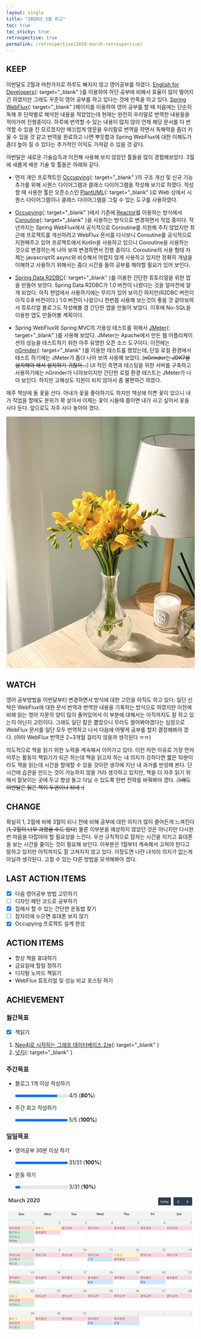```yaml
---
layout: single
title: "2020년 3월 회고"
toc: true
toc_sticky: true
retrospective: true
permalink: /retrospective/2020-march-retrospective/
---
```


## KEEP

이번달도 2월과 마찬가지로 하루도 빠지지 않고 영어공부를 하였다. [English for Developers](http://www.yes24.com/Product/Goods/19992192){: target="\_blank" }를 이용하여 하던 공부에 비해서 효율이 많이 떨어지긴 하였지만 그래도 꾸준히 영어 공부를 하고 있다는 것에 만족을 하고 있다. [Spring WebFlux](https://docs.spring.io/spring/docs/current/spring-framework-reference/web-reactive.html){: target="\_blank" }페이지를 이용하여 영어 공부를 할 때 처음에는 단순히 독해 후 단락별로 해석한 내용을 적었었는데 현재는 완전히 우리말로 번역한 내용들을 적어가며 진행중이다. 하루에 번역할 수 있는 내용이 많지 않아 언제 해당 문서를 다 번역할 수 있을 진 모르겠지만 매끄럽게 영문을 우리말로 번역을 하면서 독해력을 좀더 키울 수 있을 것 같고 번역을 완료하고 나면 뿌듯함과 Spring WebFlux에 대한 이해도가 좀더 높아 질 수 있다는 추가적인 이익도 가져갈 수 있을 것 같다.

이번달은 새로운 기술습득과 이전해 사용해 보지 않았던 툴들을 많이 경험해보았다. 3월에 새롭게 배운 기술 및 툴들은 아래와 같다.

- 먼저 개인 프로잭트인 [Occupying](https://github.com/veluxer62/occupying){: target="\_blank" }의 구조 개선 및 신규 기능 추가를 위해 시퀀스 다이어그램과 클래스 다이어그램을 작성해 보기로 하였다. 작성할 때 사용한 툴은 오픈소스인 [PlantUML](https://plantuml.com/){: target="\_blank" }로 Web 상에서 시퀀스 다이어그램이나 클래스 다이어그램을 그릴 수 있는 도구를 사용하였다.

- [Occupying](https://github.com/veluxer62/occupying){: target="\_blank" }에서 기존에 [Reactor](https://projectreactor.io/)를 이용하는 방식에서 [Coroutine](https://docs.spring.io/spring/docs/current/spring-framework-reference/languages.html#coroutines){: target="\_blank" }을 사용하는 방식으로 변경하면서 작업 중이다. 작년까지는 Spring WebFlux에서 공식적으로 Coroutine를 지원해 주지 않았지만 최근에 프로젝트를 개선하려고 WebFlux 문서를 다시보니 Coroutine를 공식적으로 지원해주고 있어 프로젝트에서 Kotlin을 사용하고 있으니 Coroutine을 사용하는 것으로 변경하는게 나아 보여 변경하면서 진행 중이다. Coroutine의 사용 형태 자체는 javascript의 async와 비슷해서 어렵지 않게 사용하고 있지만 정확히 개념을 이해하고 사용하기 위해서는 좀더 시간을 들여 공부를 해야할 필요가 있어 보인다.

- [Spring Data R2DBC](https://spring.io/projects/spring-data-r2dbc){: target="\_blank" }를 이용한 간단한 튜토리얼을 위한 앱을 만들어 보앗다. Spring Data R2DBC가 1.0 버전이 나왔다는 것을 얼마전에 알게 되었다. 아직 현업에서 사용하기에는 무리가 있어 보이긴 하지만(R2DBC 버전이 아직 0.8 버전이다.) 1.0 버전이 나왔으니 한번쯤 사용해 보는것이 좋을 것 같아보여서 튜토리얼 블로그도 작성해볼 겸 간단한 앱을 만들어 보았다. 이후에 No-SQL을 이용한 앱도 만들어볼 계획이다.

- Spring WebFlux와 Spring MVC의 가용성 테스트를 위해서 [JMeter](https://jmeter.apache.org/){: target="\_blank" }를 사용해 보았다. JMeter는 Apache에서 만든 웹 어플리케이션의 성능을 테스트하기 위한 아주 유명한 오픈 소스 도구이다. 이전에는 [nGrinder](http://naver.github.io/ngrinder/){: target="\_blank" }를 이용한 테스트를 했었는데, 단일 로컬 환경에서 테스트 하기에는 JMeter가 좀더 나아 보여 사용해 보았다. (~~nGrinder는 JDK7을 설치해야 해서 설치하기 귀찮아...~~) UI 적인 측면과 테스팅을 위한 서버를 구축하고 사용하기에는 nGrinder가 나아보이지만 간단한 로컬 환경 테스트는 JMeter가 나아 보인다. 하지만 고해상도 지원이 되지 않아서 좀 불편하긴 하였다.

매주 책상에 둘 꽃을 산다. 아내가 꽃을 좋아하기도 하지만 책상에 이쁜 꽃이 있으니 내가 작업을 할때도 분위가 확 살아서 이제는 꽃이 시들때 쯤이면 내가 사고 싶어서 꽃을 사다 둔다. 앞으로도 자주 사다 놓아야 겠다.

![flower](/assets/images/retrospective/flower.jpg)

## WATCH

영어 공부방법을 이번달부터 변경하면서 방식에 대한 고민을 아직도 하고 있다. 일단 선택은 WebFlux에 대한 문서 번역과 번역한 내용을 기록하는 방식으로 하였지만 이전에 비해 읽는 영어 지문의 양이 많이 줄어있어서 이 부분에 대해서는 아직까지도 잘 하고 있는지 아닌지 고민이다. 그래도 일단 칼은 뽑았으니 무라도 썰어봐야겠다는 심정으로 WebFlux 문서를 일단 모두 번역하고 나서 다음에 어떻게 공부를 할지 결정해봐야 겠다. (아마 WebFlux 번역은 2~3개월 걸리지 않을까 생각된다 ㅠㅠ)

의도적으로 책을 읽기 위한 노력을 계속해서 이어가고 있다. 이런 저런 이유로 가장 먼저 미루는 활동이 책읽기가 되곤 하는데 책을 읽고자 하는 내 의지가 강하다면 짧은 10분이라도 책을 읽는데 시간을 할애할 수 있을 것이란 생각에 지난 내 과거를 반성해 본다. 단시간에 습관을 만드는 것이 가능하지 않을 거라 생각하고 있지만, 책을 더 자주 읽기 위해서 잘보이는 곳에 두고 항상 들고 다닐 수 있도록 한번 전략을 바꿔봐야 겠다. ~~그래도 이번달은 읽은 책이 두권이나 되네 :)~~

## CHANGE

확실히 1, 2월에 비해 3월이 되니 전에 비해 공부에 대한 의지가 많이 줄어든게 느껴진다 (~~1, 2월이 너무 과했을 수도 있다~~)
물론 이부분을 예상하지 않았던 것은 아니지만 다시한번 마음을 다잡아야 할 필요성을 느낀다. 우선 규칙적으로 잠자는 시간을 지키고 휴대폰을 보는 시간을 줄이는 것이 필요해 보인다. 이부분은 1월부터 계속해서 고쳐야 한다고 말하고 있지만 아직까지도 잘 고쳐지지 않고 있다. 이정도면 나란 녀석이 의지가 없는게 아닐까 생각된다. 고칠 수 있는 다른 방법을 모색해봐야 겠다.

## LAST ACTION ITEMS

- [x] 다음 영어공부 방법 고민하기
- [ ] 디자인 패턴 코드로 공부하기
- [x] 집에서 할 수 있는 간단한 운동법 찾기
- [ ] 잠자리에 누으면 휴대폰 보지 않기
- [x] Occupying 프로젝트 설계 완성

## ACTION ITEMS

- 항상 책을 휴대하기
- 금요일에 할일 정하기
- 디지털 노마드 책읽기
- WebFlux 튜토리얼 및 성능 비교 포스팅 하기

## ACHIEVEMENT

### 월간목표

- [x] 책읽기

1. [Neo4j로 시작하는 그래프 데이터베이스 2/e](/book-review/graph-database-starting-with-neo4j/){: target="\_blank" }
2. [넛지](/book-review/nudge/){: target="\_blank" }

### 주간목표

- 블로그 1개 이상 작성하기

  <progress value="4" max="5"></progress> 4/5 (<b>80%</b>)

- 주간 회고 작성하기

  <progress value="5" max="5"></progress> 5/5 (<b>100%</b>)

### 일일목표

- 영어공부 30분 이상 하기

  <progress value="31" max="31"></progress> 31/31 (<b>100%</b>)

- 운동 하기

  <progress value="3" max="31"></progress> 3/31 (<b>10%</b>)

![January Calendar](/assets/images/retrospective/march-calendar.png)
